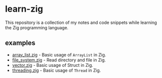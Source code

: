 # learn-zig
This repository is a collection of my notes and code snippets while learning the Zig programming language.

## examples
- [array_list.zig](src/array_list.zig) - Basic usage of `ArrayList` in Zig.
- [file_system.zig](src/file_system.zig) - Read directory and file in Zig.
- [vector.zig](src/vector.zig) - Basic usage of Struct in Zig.
- [threading.zig](src/threading.zig) - Basic usage of `Thread` in Zig.
